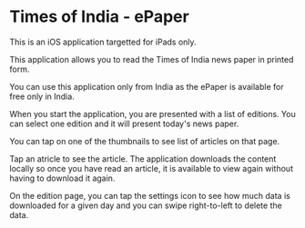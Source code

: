 Times of India - ePaper
=======================

This is an iOS application targetted for iPads only.

This application allows you to read the Times of India news paper in printed form.

You can use this application only from India as the ePaper is available for free only in India.

When you start the application, you are presented with a list of editions. You can select one edition and it will present today's news paper.

You can tap on one of the thumbnails to see list of articles on that page.

Tap an atricle to see the article. The application downloads the content locally so once you have read an article, it is available to view again without having to download it again.

On the edition page, you can tap the settings icon to see how much data is downloaded for a given day and you can swipe right-to-left to delete the data.
